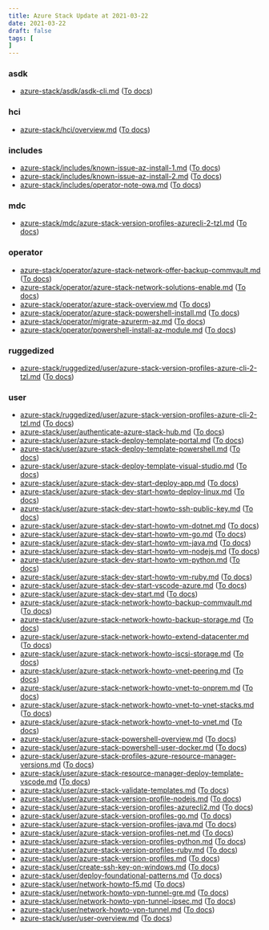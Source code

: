 ```yaml
---
title: Azure Stack Update at 2021-03-22
date: 2021-03-22
draft: false
tags: [
]
---
```


### asdk
- [azure-stack/asdk/asdk-cli.md](https://github.com/MicrosoftDocs/azure-stack-docs/compare/0bc1ff0..3e65ceb#diff-57374cd18c9ef26ec84c51693bbcacae52d5a9cc07091703d4acde9753e10de6) ([To docs](https://docs.microsoft.com/en-us/azure-stack/asdk/asdk-cli?WT.mc_id=AZ-MVP-5003408))
    
### hci
- [azure-stack/hci/overview.md](https://github.com/MicrosoftDocs/azure-stack-docs/compare/0bc1ff0..3e65ceb#diff-f9fba30337eb93bcd65be05863564a1d90430459bc6fd283f6b335f7c0141703) ([To docs](https://docs.microsoft.com/en-us/azure-stack/hci/overview?WT.mc_id=AZ-MVP-5003408))
    
### includes
- [azure-stack/includes/known-issue-az-install-1.md](https://github.com/MicrosoftDocs/azure-stack-docs/compare/0bc1ff0..3e65ceb#diff-276630fd31d5cd6554406e440e2eba901d9b23fdaeeab0d035e6a94673869c2d) ([To docs](https://docs.microsoft.com/en-us/azure-stack/includes/known-issue-az-install-1?WT.mc_id=AZ-MVP-5003408))
- [azure-stack/includes/known-issue-az-install-2.md](https://github.com/MicrosoftDocs/azure-stack-docs/compare/0bc1ff0..3e65ceb#diff-abe4ac5578d1262829140158b35c845ade5e6530a20cd1231dede5f4de949654) ([To docs](https://docs.microsoft.com/en-us/azure-stack/includes/known-issue-az-install-2?WT.mc_id=AZ-MVP-5003408))
- [azure-stack/includes/operator-note-owa.md](https://github.com/MicrosoftDocs/azure-stack-docs/compare/0bc1ff0..3e65ceb#diff-87d4a0637b82cb4fa570f32c6cd0d8088b9da0d89dcadf701273eda3f1c82fb8) ([To docs](https://docs.microsoft.com/en-us/azure-stack/includes/operator-note-owa?WT.mc_id=AZ-MVP-5003408))
    
### mdc
- [azure-stack/mdc/azure-stack-version-profiles-azurecli-2-tzl.md](https://github.com/MicrosoftDocs/azure-stack-docs/compare/0bc1ff0..3e65ceb#diff-d9bd5c724920cfeff3d7728103175a07dc13d6448913e989ca540c3631756fe3) ([To docs](https://docs.microsoft.com/en-us/azure-stack/mdc/azure-stack-version-profiles-azurecli-2-tzl?WT.mc_id=AZ-MVP-5003408))
    
### operator
- [azure-stack/operator/azure-stack-network-offer-backup-commvault.md](https://github.com/MicrosoftDocs/azure-stack-docs/compare/0bc1ff0..3e65ceb#diff-70d28f7ae0390ce88a1d3906db493973e431bd4d37d101932147e797e9265d4c) ([To docs](https://docs.microsoft.com/en-us/azure-stack/operator/azure-stack-network-offer-backup-commvault?WT.mc_id=AZ-MVP-5003408))
- [azure-stack/operator/azure-stack-network-solutions-enable.md](https://github.com/MicrosoftDocs/azure-stack-docs/compare/0bc1ff0..3e65ceb#diff-0dd77fa27bfb626ff929e026db9658fcf6594b430dbeb0040fbba3333c140ac1) ([To docs](https://docs.microsoft.com/en-us/azure-stack/operator/azure-stack-network-solutions-enable?WT.mc_id=AZ-MVP-5003408))
- [azure-stack/operator/azure-stack-overview.md](https://github.com/MicrosoftDocs/azure-stack-docs/compare/0bc1ff0..3e65ceb#diff-635b416f0c554f6dcf980b188e162405d527a7b021e4761e79b593b9d6bf84e8) ([To docs](https://docs.microsoft.com/en-us/azure-stack/operator/azure-stack-overview?WT.mc_id=AZ-MVP-5003408))
- [azure-stack/operator/azure-stack-powershell-install.md](https://github.com/MicrosoftDocs/azure-stack-docs/compare/0bc1ff0..3e65ceb#diff-e17f0e5be091f38798d1d7fc36d5e4fcf0cf696c815b15f6176becd28a87bbfb) ([To docs](https://docs.microsoft.com/en-us/azure-stack/operator/azure-stack-powershell-install?WT.mc_id=AZ-MVP-5003408))
- [azure-stack/operator/migrate-azurerm-az.md](https://github.com/MicrosoftDocs/azure-stack-docs/compare/0bc1ff0..3e65ceb#diff-085e2c719b5dc4993d41936e674ba4d802d568b49620f9a2a961d82936682eef) ([To docs](https://docs.microsoft.com/en-us/azure-stack/operator/migrate-azurerm-az?WT.mc_id=AZ-MVP-5003408))
- [azure-stack/operator/powershell-install-az-module.md](https://github.com/MicrosoftDocs/azure-stack-docs/compare/0bc1ff0..3e65ceb#diff-30850e7d5f4d10e14e37ab1d18daa6f030b59777fa195d031c5297a98065c28a) ([To docs](https://docs.microsoft.com/en-us/azure-stack/operator/powershell-install-az-module?WT.mc_id=AZ-MVP-5003408))
    
### ruggedized
- [azure-stack/ruggedized/user/azure-stack-version-profiles-azure-cli-2-tzl.md](https://github.com/MicrosoftDocs/azure-stack-docs/compare/0bc1ff0..3e65ceb#diff-3659baf166b8298375f576f208a7c66d0ac3cb4deafc86fb1447851ce3f2f9b4) ([To docs](https://docs.microsoft.com/en-us/azure-stack/ruggedized/user/azure-stack-version-profiles-azure-cli-2-tzl?WT.mc_id=AZ-MVP-5003408))
    
### user
- [azure-stack/ruggedized/user/azure-stack-version-profiles-azure-cli-2-tzl.md](https://github.com/MicrosoftDocs/azure-stack-docs/compare/0bc1ff0..3e65ceb#diff-3659baf166b8298375f576f208a7c66d0ac3cb4deafc86fb1447851ce3f2f9b4) ([To docs](https://docs.microsoft.com/en-us/azure-stack/ruggedized/user/azure-stack-version-profiles-azure-cli-2-tzl?WT.mc_id=AZ-MVP-5003408))
- [azure-stack/user/authenticate-azure-stack-hub.md](https://github.com/MicrosoftDocs/azure-stack-docs/compare/0bc1ff0..3e65ceb#diff-504b6e88aec159ec9866b9e6fb3d14076bf28fd5e96a49a62a1f4c2b28b96e31) ([To docs](https://docs.microsoft.com/en-us/azure-stack/user/authenticate-azure-stack-hub?WT.mc_id=AZ-MVP-5003408))
- [azure-stack/user/azure-stack-deploy-template-portal.md](https://github.com/MicrosoftDocs/azure-stack-docs/compare/0bc1ff0..3e65ceb#diff-af834d2001b9054db5bae62c6760ec394dcbf2210a6209dac719ccfc04a3825e) ([To docs](https://docs.microsoft.com/en-us/azure-stack/user/azure-stack-deploy-template-portal?WT.mc_id=AZ-MVP-5003408))
- [azure-stack/user/azure-stack-deploy-template-powershell.md](https://github.com/MicrosoftDocs/azure-stack-docs/compare/0bc1ff0..3e65ceb#diff-cbacbba01d5ff0febc8a8129c980a874ac0eec80011e71c01e02c0c2ffa652a9) ([To docs](https://docs.microsoft.com/en-us/azure-stack/user/azure-stack-deploy-template-powershell?WT.mc_id=AZ-MVP-5003408))
- [azure-stack/user/azure-stack-deploy-template-visual-studio.md](https://github.com/MicrosoftDocs/azure-stack-docs/compare/0bc1ff0..3e65ceb#diff-b33f500e13283e0a95f58d615943b008838c4ef4de3a8c46e6ee850d3106ce01) ([To docs](https://docs.microsoft.com/en-us/azure-stack/user/azure-stack-deploy-template-visual-studio?WT.mc_id=AZ-MVP-5003408))
- [azure-stack/user/azure-stack-dev-start-deploy-app.md](https://github.com/MicrosoftDocs/azure-stack-docs/compare/0bc1ff0..3e65ceb#diff-3306ada0619569355361b04e93216b0a86fa59b39b260fa0767b13389acb3930) ([To docs](https://docs.microsoft.com/en-us/azure-stack/user/azure-stack-dev-start-deploy-app?WT.mc_id=AZ-MVP-5003408))
- [azure-stack/user/azure-stack-dev-start-howto-deploy-linux.md](https://github.com/MicrosoftDocs/azure-stack-docs/compare/0bc1ff0..3e65ceb#diff-574a7978d87a3ee6b2e9cdde0125f3d977b1f83c3ab64c44d7539fb941168b97) ([To docs](https://docs.microsoft.com/en-us/azure-stack/user/azure-stack-dev-start-howto-deploy-linux?WT.mc_id=AZ-MVP-5003408))
- [azure-stack/user/azure-stack-dev-start-howto-ssh-public-key.md](https://github.com/MicrosoftDocs/azure-stack-docs/compare/0bc1ff0..3e65ceb#diff-0f341b40dbf555b43da582e7809b2890d2a51bc334a3c781f7d31d93df6f5d1b) ([To docs](https://docs.microsoft.com/en-us/azure-stack/user/azure-stack-dev-start-howto-ssh-public-key?WT.mc_id=AZ-MVP-5003408))
- [azure-stack/user/azure-stack-dev-start-howto-vm-dotnet.md](https://github.com/MicrosoftDocs/azure-stack-docs/compare/0bc1ff0..3e65ceb#diff-4130055bc55cac0ce2c23b5d1710922d218d25afeb23fad293884fb7585f6c8e) ([To docs](https://docs.microsoft.com/en-us/azure-stack/user/azure-stack-dev-start-howto-vm-dotnet?WT.mc_id=AZ-MVP-5003408))
- [azure-stack/user/azure-stack-dev-start-howto-vm-go.md](https://github.com/MicrosoftDocs/azure-stack-docs/compare/0bc1ff0..3e65ceb#diff-80d40f9946363ffea5859d2882f40ccfa7a48c33af34cf99d791a797d8d56544) ([To docs](https://docs.microsoft.com/en-us/azure-stack/user/azure-stack-dev-start-howto-vm-go?WT.mc_id=AZ-MVP-5003408))
- [azure-stack/user/azure-stack-dev-start-howto-vm-java.md](https://github.com/MicrosoftDocs/azure-stack-docs/compare/0bc1ff0..3e65ceb#diff-9c6f7d1520e513c6f76ff2b5d8e36cdb31df57d117a1e0cb2c83a4a9fe3bdb5c) ([To docs](https://docs.microsoft.com/en-us/azure-stack/user/azure-stack-dev-start-howto-vm-java?WT.mc_id=AZ-MVP-5003408))
- [azure-stack/user/azure-stack-dev-start-howto-vm-nodejs.md](https://github.com/MicrosoftDocs/azure-stack-docs/compare/0bc1ff0..3e65ceb#diff-1a2794041b3f9100a17353c5b031d235d0a92dbddc639baa64613d4b60bff26e) ([To docs](https://docs.microsoft.com/en-us/azure-stack/user/azure-stack-dev-start-howto-vm-nodejs?WT.mc_id=AZ-MVP-5003408))
- [azure-stack/user/azure-stack-dev-start-howto-vm-python.md](https://github.com/MicrosoftDocs/azure-stack-docs/compare/0bc1ff0..3e65ceb#diff-4bb7b344504dc8353fe34e95450ddcc2ed66145d05cdb22fb0a8805a5961b97e) ([To docs](https://docs.microsoft.com/en-us/azure-stack/user/azure-stack-dev-start-howto-vm-python?WT.mc_id=AZ-MVP-5003408))
- [azure-stack/user/azure-stack-dev-start-howto-vm-ruby.md](https://github.com/MicrosoftDocs/azure-stack-docs/compare/0bc1ff0..3e65ceb#diff-e02b45e77465a99f56d105d7bf56ca2c568845bc1e099b96824aaf1ed691368f) ([To docs](https://docs.microsoft.com/en-us/azure-stack/user/azure-stack-dev-start-howto-vm-ruby?WT.mc_id=AZ-MVP-5003408))
- [azure-stack/user/azure-stack-dev-start-vscode-azure.md](https://github.com/MicrosoftDocs/azure-stack-docs/compare/0bc1ff0..3e65ceb#diff-a6808e502f6393adc0e41d6019ce9123c148cd3b8a58256b14406692b37a619b) ([To docs](https://docs.microsoft.com/en-us/azure-stack/user/azure-stack-dev-start-vscode-azure?WT.mc_id=AZ-MVP-5003408))
- [azure-stack/user/azure-stack-dev-start.md](https://github.com/MicrosoftDocs/azure-stack-docs/compare/0bc1ff0..3e65ceb#diff-957ed7c113107bead74cc5cc11fd52d8ab8ce4278bb339d0abd1f385990e8590) ([To docs](https://docs.microsoft.com/en-us/azure-stack/user/azure-stack-dev-start?WT.mc_id=AZ-MVP-5003408))
- [azure-stack/user/azure-stack-network-howto-backup-commvault.md](https://github.com/MicrosoftDocs/azure-stack-docs/compare/0bc1ff0..3e65ceb#diff-c741a16b6f641da055d5cc475469d3363c3deca0b6f2a6a1e4171bbdbf9b26ab) ([To docs](https://docs.microsoft.com/en-us/azure-stack/user/azure-stack-network-howto-backup-commvault?WT.mc_id=AZ-MVP-5003408))
- [azure-stack/user/azure-stack-network-howto-backup-storage.md](https://github.com/MicrosoftDocs/azure-stack-docs/compare/0bc1ff0..3e65ceb#diff-06ee38845260a0225c465d38a2adea3ba8a1b59d98f7834871821b872c0a080f) ([To docs](https://docs.microsoft.com/en-us/azure-stack/user/azure-stack-network-howto-backup-storage?WT.mc_id=AZ-MVP-5003408))
- [azure-stack/user/azure-stack-network-howto-extend-datacenter.md](https://github.com/MicrosoftDocs/azure-stack-docs/compare/0bc1ff0..3e65ceb#diff-c09d1883d5362466e89756ee26eb6f84350f1fb42a9eb77ebf8db7fe88e17653) ([To docs](https://docs.microsoft.com/en-us/azure-stack/user/azure-stack-network-howto-extend-datacenter?WT.mc_id=AZ-MVP-5003408))
- [azure-stack/user/azure-stack-network-howto-iscsi-storage.md](https://github.com/MicrosoftDocs/azure-stack-docs/compare/0bc1ff0..3e65ceb#diff-2636a38a880f090f57eeb8a385b18b604e736c9dcc612027ed662c61a8ebe270) ([To docs](https://docs.microsoft.com/en-us/azure-stack/user/azure-stack-network-howto-iscsi-storage?WT.mc_id=AZ-MVP-5003408))
- [azure-stack/user/azure-stack-network-howto-vnet-peering.md](https://github.com/MicrosoftDocs/azure-stack-docs/compare/0bc1ff0..3e65ceb#diff-aed4c4cd258841f5eae2178bb6473471ba2e902c9d74bfdb5f0613e09ed3bfd1) ([To docs](https://docs.microsoft.com/en-us/azure-stack/user/azure-stack-network-howto-vnet-peering?WT.mc_id=AZ-MVP-5003408))
- [azure-stack/user/azure-stack-network-howto-vnet-to-onprem.md](https://github.com/MicrosoftDocs/azure-stack-docs/compare/0bc1ff0..3e65ceb#diff-29adc55aec82335e8534719a66e956f1ffc6eb62c0498973de0d77ab89997596) ([To docs](https://docs.microsoft.com/en-us/azure-stack/user/azure-stack-network-howto-vnet-to-onprem?WT.mc_id=AZ-MVP-5003408))
- [azure-stack/user/azure-stack-network-howto-vnet-to-vnet-stacks.md](https://github.com/MicrosoftDocs/azure-stack-docs/compare/0bc1ff0..3e65ceb#diff-b80de60803b1b5f857a53b2da9ecace4799fb840c51085035e9cb485f674cec9) ([To docs](https://docs.microsoft.com/en-us/azure-stack/user/azure-stack-network-howto-vnet-to-vnet-stacks?WT.mc_id=AZ-MVP-5003408))
- [azure-stack/user/azure-stack-network-howto-vnet-to-vnet.md](https://github.com/MicrosoftDocs/azure-stack-docs/compare/0bc1ff0..3e65ceb#diff-4b9332b931bf1707b334322f2d832d6b1136c771bffc6eacd8b672c795865a68) ([To docs](https://docs.microsoft.com/en-us/azure-stack/user/azure-stack-network-howto-vnet-to-vnet?WT.mc_id=AZ-MVP-5003408))
- [azure-stack/user/azure-stack-powershell-overview.md](https://github.com/MicrosoftDocs/azure-stack-docs/compare/0bc1ff0..3e65ceb#diff-0ee0e32e8b18a43f9e6520259c15b5b5ded9a89d397a3a45aad0083aed259467) ([To docs](https://docs.microsoft.com/en-us/azure-stack/user/azure-stack-powershell-overview?WT.mc_id=AZ-MVP-5003408))
- [azure-stack/user/azure-stack-powershell-user-docker.md](https://github.com/MicrosoftDocs/azure-stack-docs/compare/0bc1ff0..3e65ceb#diff-9691d0e93fee741cb3fee6fb4e861b78fb28162aaacc8f972f977673dca15679) ([To docs](https://docs.microsoft.com/en-us/azure-stack/user/azure-stack-powershell-user-docker?WT.mc_id=AZ-MVP-5003408))
- [azure-stack/user/azure-stack-profiles-azure-resource-manager-versions.md](https://github.com/MicrosoftDocs/azure-stack-docs/compare/0bc1ff0..3e65ceb#diff-caf3bea9141bd91fc823b62896cf789bdcbf6a57d3b9056d612d23f9b78088f1) ([To docs](https://docs.microsoft.com/en-us/azure-stack/user/azure-stack-profiles-azure-resource-manager-versions?WT.mc_id=AZ-MVP-5003408))
- [azure-stack/user/azure-stack-resource-manager-deploy-template-vscode.md](https://github.com/MicrosoftDocs/azure-stack-docs/compare/0bc1ff0..3e65ceb#diff-64ddd24874f9d4e379471135df7f8e8023176f6f0f65d2d415668cb690fbc27c) ([To docs](https://docs.microsoft.com/en-us/azure-stack/user/azure-stack-resource-manager-deploy-template-vscode?WT.mc_id=AZ-MVP-5003408))
- [azure-stack/user/azure-stack-validate-templates.md](https://github.com/MicrosoftDocs/azure-stack-docs/compare/0bc1ff0..3e65ceb#diff-9ad7f430391192c9230184daf75d5cec8d6132a566f6985678643cfb9f7c83f5) ([To docs](https://docs.microsoft.com/en-us/azure-stack/user/azure-stack-validate-templates?WT.mc_id=AZ-MVP-5003408))
- [azure-stack/user/azure-stack-version-profile-nodejs.md](https://github.com/MicrosoftDocs/azure-stack-docs/compare/0bc1ff0..3e65ceb#diff-962ffff5cf266558d0ace2999774b78bcc8e02cd01543f8620743a10de3d03dc) ([To docs](https://docs.microsoft.com/en-us/azure-stack/user/azure-stack-version-profile-nodejs?WT.mc_id=AZ-MVP-5003408))
- [azure-stack/user/azure-stack-version-profiles-azurecli2.md](https://github.com/MicrosoftDocs/azure-stack-docs/compare/0bc1ff0..3e65ceb#diff-ee81394dca580c5ab45b1e9ad85b8c8ddde59cab42b28038a027acd21a4392fa) ([To docs](https://docs.microsoft.com/en-us/azure-stack/user/azure-stack-version-profiles-azurecli2?WT.mc_id=AZ-MVP-5003408))
- [azure-stack/user/azure-stack-version-profiles-go.md](https://github.com/MicrosoftDocs/azure-stack-docs/compare/0bc1ff0..3e65ceb#diff-7f403756ef656815ac66100e1dcfffc436d1e8883a25fd8d6e8eddf814c3644d) ([To docs](https://docs.microsoft.com/en-us/azure-stack/user/azure-stack-version-profiles-go?WT.mc_id=AZ-MVP-5003408))
- [azure-stack/user/azure-stack-version-profiles-java.md](https://github.com/MicrosoftDocs/azure-stack-docs/compare/0bc1ff0..3e65ceb#diff-a3a55e194d54bbab21dc8148a835d1c8bf0da82f536facf1d274c45d98ebdb90) ([To docs](https://docs.microsoft.com/en-us/azure-stack/user/azure-stack-version-profiles-java?WT.mc_id=AZ-MVP-5003408))
- [azure-stack/user/azure-stack-version-profiles-net.md](https://github.com/MicrosoftDocs/azure-stack-docs/compare/0bc1ff0..3e65ceb#diff-b44d5035a50622c3dd84bf2a9cd35bf3799952041802054c4fa796a79abb92cb) ([To docs](https://docs.microsoft.com/en-us/azure-stack/user/azure-stack-version-profiles-net?WT.mc_id=AZ-MVP-5003408))
- [azure-stack/user/azure-stack-version-profiles-python.md](https://github.com/MicrosoftDocs/azure-stack-docs/compare/0bc1ff0..3e65ceb#diff-380449dcaab63b1d47c9315e1bb14154d75faa244d7a680bf320c1dbecb0b470) ([To docs](https://docs.microsoft.com/en-us/azure-stack/user/azure-stack-version-profiles-python?WT.mc_id=AZ-MVP-5003408))
- [azure-stack/user/azure-stack-version-profiles-ruby.md](https://github.com/MicrosoftDocs/azure-stack-docs/compare/0bc1ff0..3e65ceb#diff-2878a776d7be5804527e880517e782760de77bf3a92cc5599f5d98eb064f08c5) ([To docs](https://docs.microsoft.com/en-us/azure-stack/user/azure-stack-version-profiles-ruby?WT.mc_id=AZ-MVP-5003408))
- [azure-stack/user/azure-stack-version-profiles.md](https://github.com/MicrosoftDocs/azure-stack-docs/compare/0bc1ff0..3e65ceb#diff-e8418ba5e2ad6e5676d40d82deefd60ea589c9293a1d1234d0e2cb64d473ccfd) ([To docs](https://docs.microsoft.com/en-us/azure-stack/user/azure-stack-version-profiles?WT.mc_id=AZ-MVP-5003408))
- [azure-stack/user/create-ssh-key-on-windows.md](https://github.com/MicrosoftDocs/azure-stack-docs/compare/0bc1ff0..3e65ceb#diff-b6fa7833d6b0a4e027ee43ccab8d23b184e6cc51be54fb3ab0de10ef38e0ee1d) ([To docs](https://docs.microsoft.com/en-us/azure-stack/user/create-ssh-key-on-windows?WT.mc_id=AZ-MVP-5003408))
- [azure-stack/user/deploy-foundational-patterns.md](https://github.com/MicrosoftDocs/azure-stack-docs/compare/0bc1ff0..3e65ceb#diff-9e4dc69a8f9bd3b5c2990c32ee3543ede22c5e9a0c3164c98ef15c6d9dac42ea) ([To docs](https://docs.microsoft.com/en-us/azure-stack/user/deploy-foundational-patterns?WT.mc_id=AZ-MVP-5003408))
- [azure-stack/user/network-howto-f5.md](https://github.com/MicrosoftDocs/azure-stack-docs/compare/0bc1ff0..3e65ceb#diff-6ead8b863c14c4890d44dd1e1389f4ee975fe01b4b1e8eaf40975dbb71316cb0) ([To docs](https://docs.microsoft.com/en-us/azure-stack/user/network-howto-f5?WT.mc_id=AZ-MVP-5003408))
- [azure-stack/user/network-howto-vpn-tunnel-gre.md](https://github.com/MicrosoftDocs/azure-stack-docs/compare/0bc1ff0..3e65ceb#diff-02a40adba872f279a0eeb0e4f3c8fbbf8f02a846041bee3a0ae2118eb63c4995) ([To docs](https://docs.microsoft.com/en-us/azure-stack/user/network-howto-vpn-tunnel-gre?WT.mc_id=AZ-MVP-5003408))
- [azure-stack/user/network-howto-vpn-tunnel-ipsec.md](https://github.com/MicrosoftDocs/azure-stack-docs/compare/0bc1ff0..3e65ceb#diff-235598fcbba7f54386c184b97ee91bc5a1f2aaf685c253ebe4a35995ce676586) ([To docs](https://docs.microsoft.com/en-us/azure-stack/user/network-howto-vpn-tunnel-ipsec?WT.mc_id=AZ-MVP-5003408))
- [azure-stack/user/network-howto-vpn-tunnel.md](https://github.com/MicrosoftDocs/azure-stack-docs/compare/0bc1ff0..3e65ceb#diff-1d6d2b8e28a7bc90ae8967f6c325328bc367644ba06bdf226a60d3d2d8eb5211) ([To docs](https://docs.microsoft.com/en-us/azure-stack/user/network-howto-vpn-tunnel?WT.mc_id=AZ-MVP-5003408))
- [azure-stack/user/user-overview.md](https://github.com/MicrosoftDocs/azure-stack-docs/compare/0bc1ff0..3e65ceb#diff-9a9538138315d68326dece9d604c992803e11f42ea84a8c41d14f865e94525fe) ([To docs](https://docs.microsoft.com/en-us/azure-stack/user/user-overview?WT.mc_id=AZ-MVP-5003408))
    
